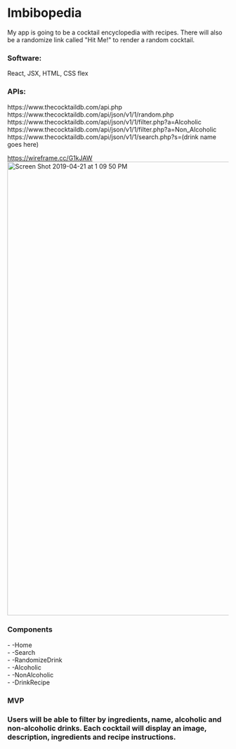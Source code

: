 <h1>Imbibopedia</h1>

My app is going to be a cocktail encyclopedia with recipes. 
There will also be a randomize link called "Hit Me!" to render a random cocktail.


<h3>Software:</h3>
React, JSX, HTML, CSS flex

<h3>APIs:</h3>
https://www.thecocktaildb.com/api.php
https://www.thecocktaildb.com/api/json/v1/1/random.php
https://www.thecocktaildb.com/api/json/v1/1/filter.php?a=Alcoholic
https://www.thecocktaildb.com/api/json/v1/1/filter.php?a=Non_Alcoholic
https://www.thecocktaildb.com/api/json/v1/1/search.php?s=(drink name goes here)


https://wireframe.cc/G1kJAW
<img width="1033" alt="Screen Shot 2019-04-21 at 1 09 50 PM" src="https://user-images.githubusercontent.com/47368206/56473276-ca816500-6436-11e9-80ee-c8cfe20f0848.png">


<h3>Components</h3>
- -Home<br />
- -Search<br />
- -RandomizeDrink<br />
- -Alcoholic<br />
- -NonAlcoholic<br />
- -DrinkRecipe

<h3>MVP<h3>
Users will be able to filter by ingredients, name, alcoholic and non-alcoholic drinks.
Each cocktail will display an image, description, ingredients and recipe instructions.
